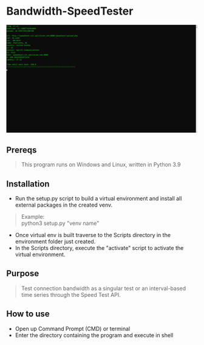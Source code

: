 # Bandwidth-SpeedTester
![alt text](https://github.com/ngimb64/Bandwidth-Speedtester/blob/main/BandwidthSpeedTester.png?raw=true)

## Prereqs
> This program runs on Windows and Linux, written in Python 3.9

## Installation
- Run the setup.py script to build a virtual environment and install all external packages in the created venv.

> Example:<br>
> python3 setup.py "venv name"

- Once virtual env is built traverse to the Scripts directory in the environment folder just created.
- In the Scripts directory, execute the "activate" script to activate the virtual environment.


## Purpose
> Test connection bandwidth as a singular test or an interval-based time series through the Speed Test API.

## How to use
- Open up Command Prompt (CMD) or terminal
- Enter the directory containing the program and execute in shell